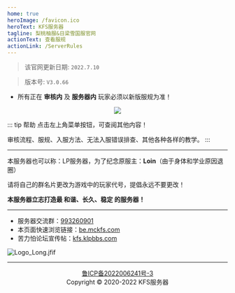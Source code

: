 ```yaml
---
home: true
heroImage: /favicon.ico
heroText: KFS服务器
tagline: 梨桃柚服&日梁雪国服官网
actionText: 查看服规
actionLink: /ServerRules
---
```

>该官网更新日期: ` 2022.7.10 ` 

>版本号: ` V3.0.66 `

* 所有正在 **审核内** 及 **服务器内** 玩家必须以新版服规为准！

<div align="center"><img src="/img/跨年服 (1).jpg"></div>

::: tip 帮助
点击左上角菜单按钮，可查阅其他内容！

审核流程、服规、入服方法、无法入服错误排查、其他各种各样的教学。
:::
- - -

本服务器也可以称：LP服务器，为了纪念原服主：**Loin**（由于身体和学业原因退圈）

请将自己的群名片更改为游戏中的玩家代号，提倡永远不要更改！

**本服务器立志打造最 和谐、长久、稳定 的服务器！**
- - -
* 服务器交流群：[993260901](https://jq.qq.com/?_wv=1027&k=mS9tw9Gi)
* 本页面快速浏览链接：[be.mckfs.com](https://be.mckfs.com)
* 苦力怕论坛宣传帖：[kfs.klpbbs.com](https://kfs.klpbbs.com)

![Logo_Long.jfif](/img/Logo_Long.jfif)

- - -

<div align="center"><a href="https://beian.miit.gov.cn">鲁ICP备2022006241号-3</a></div>
<div align="center">Copyright © 2020-2022 KFS服务器</div>